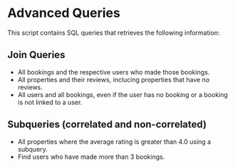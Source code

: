 # Advanced Queries

This script contains SQL queries that retrieves the following information:

## Join Queries

- All bookings and the respective users who made those bookings.
- All properties and their reviews, inclucing properties that have no reviews.
- All users and all bookings, even if the user has no booking or a booking is not linked to a user.

## Subqueries (correlated and non-correlated)

- All properties where the average rating is greater than 4.0 using a subquery.
- Find users who have made more than 3 bookings.
